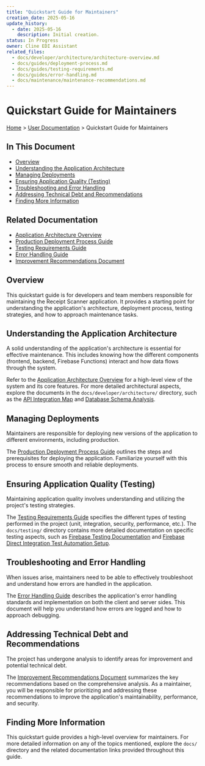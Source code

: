 ```yaml
---
title: "Quickstart Guide for Maintainers"
creation_date: 2025-05-16
update_history:
  - date: 2025-05-16
    description: Initial creation.
status: In Progress
owner: Cline EDI Assistant
related_files:
  - docs/developer/architecture/architecture-overview.md
  - docs/guides/deployment-process.md
  - docs/guides/testing-requirements.md
  - docs/guides/error-handling.md
  - docs/maintenance/maintenance-recommendations.md
---
```


# Quickstart Guide for Maintainers

[Home](/docs) > [User Documentation](/docs/user) > Quickstart Guide for Maintainers

## In This Document
- [Overview](#overview)
- [Understanding the Application Architecture](#understanding-the-application-architecture)
- [Managing Deployments](#managing-deployments)
- [Ensuring Application Quality (Testing)](#ensuring-application-quality-testing)
- [Troubleshooting and Error Handling](#troubleshooting-and-error-handling)
- [Addressing Technical Debt and Recommendations](#addressing-technical-debt-and-recommendations)
- [Finding More Information](#finding-more-information)

## Related Documentation
- [Application Architecture Overview](../developer/architecture/architecture-overview.md)
- [Production Deployment Process Guide](../guides/deployment-process.md)
- [Testing Requirements Guide](../guides/testing-requirements.md)
- [Error Handling Guide](../guides/error-handling.md)
- [Improvement Recommendations Document](../maintenance/maintenance-recommendations.md)

## Overview

This quickstart guide is for developers and team members responsible for maintaining the Receipt Scanner application. It provides a starting point for understanding the application's architecture, deployment process, testing strategies, and how to approach maintenance tasks.

## Understanding the Application Architecture

A solid understanding of the application's architecture is essential for effective maintenance. This includes knowing how the different components (frontend, backend, Firebase Functions) interact and how data flows through the system.

Refer to the [Application Architecture Overview](../developer/architecture/architecture-overview.md) for a high-level view of the system and its core features. For more detailed architectural aspects, explore the documents in the `docs/developer/architecture/` directory, such as the [API Integration Map](../developer/architecture/architecture-api-integration-map.md) and [Database Schema Analysis](../developer/architecture/architecture-database-schema-analysis.md).

## Managing Deployments

Maintainers are responsible for deploying new versions of the application to different environments, including production.

The [Production Deployment Process Guide](../guides/deployment-process.md) outlines the steps and prerequisites for deploying the application. Familiarize yourself with this process to ensure smooth and reliable deployments.

## Ensuring Application Quality (Testing)

Maintaining application quality involves understanding and utilizing the project's testing strategies.

The [Testing Requirements Guide](../guides/testing-requirements.md) specifies the different types of testing performed in the project (unit, integration, security, performance, etc.). The `docs/testing/` directory contains more detailed documentation on specific testing aspects, such as [Firebase Testing Documentation](../firebase/testing.md) and [Firebase Direct Integration Test Automation Setup](../testing/firebase-integration-test-automation.md).

## Troubleshooting and Error Handling

When issues arise, maintainers need to be able to effectively troubleshoot and understand how errors are handled in the application.

The [Error Handling Guide](../guides/error-handling.md) describes the application's error handling standards and implementation on both the client and server sides. This document will help you understand how errors are logged and how to approach debugging.

## Addressing Technical Debt and Recommendations

The project has undergone analysis to identify areas for improvement and potential technical debt.

The [Improvement Recommendations Document](../maintenance/maintenance-recommendations.md) summarizes the key recommendations based on the comprehensive analysis. As a maintainer, you will be responsible for prioritizing and addressing these recommendations to improve the application's maintainability, performance, and security.

## Finding More Information

This quickstart guide provides a high-level overview for maintainers. For more detailed information on any of the topics mentioned, explore the `docs/` directory and the related documentation links provided throughout this guide.
